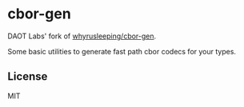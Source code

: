 # cbor-gen

DAOT Labs' fork of [whyrusleeping/cbor-gen](https://github.com/whyrusleeping/cbor-gen).

Some basic utilities to generate fast path cbor codecs for your types.

## License
MIT
